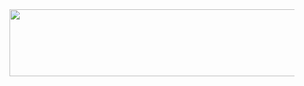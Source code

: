 <a href="https://www.gitanimals.org/en_US?utm_medium=image&utm_source=sonnnnhe&utm_content=line">
  <img
    src="https://render.gitanimals.org/lines/sonnnnhe"
    width="600"
    height="120"
  />
</a>

<!--
**sonnnnhe/sonnnnhe** is a ✨ _special_ ✨ repository because its `README.md` (this file) appears on your GitHub profile.

Here are some ideas to get you started:

- 🔭 I’m currently working on ...
- 🌱 I’m currently learning ...
- 👯 I’m looking to collaborate on ...
- 🤔 I’m looking for help with ...
- 💬 Ask me about ...
- 📫 How to reach me: ...
- 😄 Pronouns: ...
- ⚡ Fun fact: ...
-->
